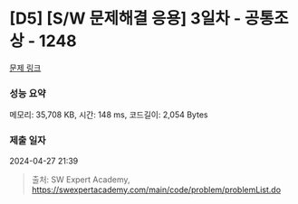 # [D5] [S/W 문제해결 응용] 3일차 - 공통조상 - 1248 

[문제 링크](https://swexpertacademy.com/main/code/problem/problemDetail.do?contestProbId=AV15PTkqAPYCFAYD) 

### 성능 요약

메모리: 35,708 KB, 시간: 148 ms, 코드길이: 2,054 Bytes

### 제출 일자

2024-04-27 21:39



> 출처: SW Expert Academy, https://swexpertacademy.com/main/code/problem/problemList.do